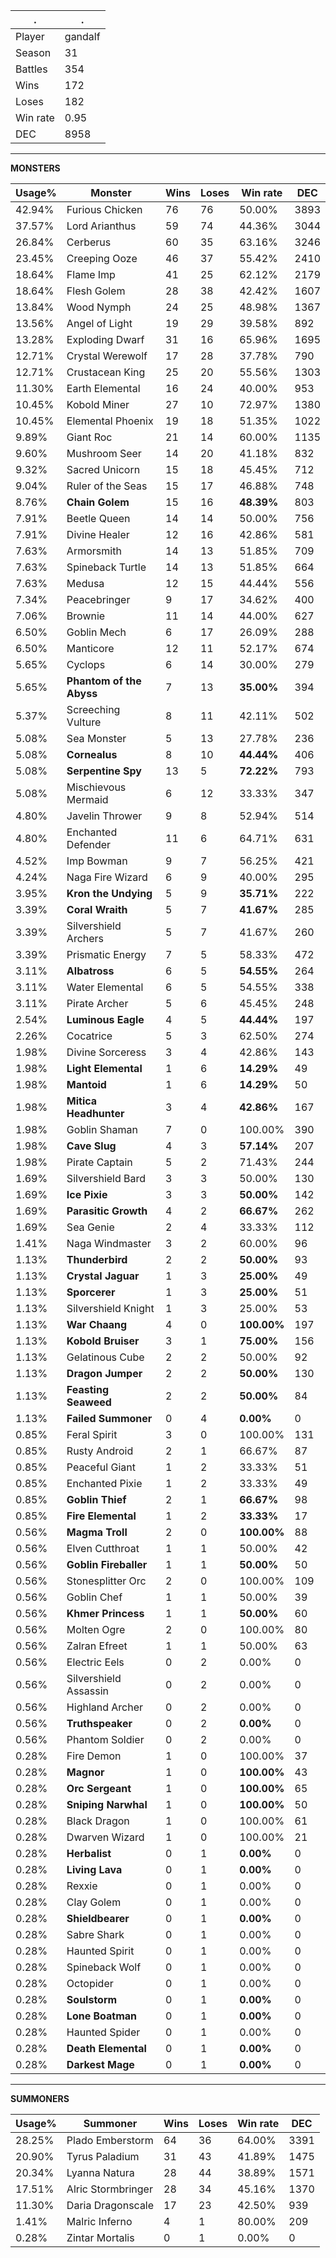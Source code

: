 .|.
|-|-
Player|gandalf
Season|31
Battles|354
Wins|172
Loses|182
Win rate|0.95
DEC|8958

---
**MONSTERS**

Usage%|Monster|Wins|Loses|Win rate|DEC|
-|-|-|-|-|-|
42.94%|Furious Chicken|76|76|50.00%|3893|
37.57%|Lord Arianthus|59|74|44.36%|3044|
26.84%|Cerberus|60|35|63.16%|3246|
23.45%|Creeping Ooze|46|37|55.42%|2410|
18.64%|Flame Imp|41|25|62.12%|2179|
18.64%|Flesh Golem|28|38|42.42%|1607|
13.84%|Wood Nymph|24|25|48.98%|1367|
13.56%|Angel of Light|19|29|39.58%|892|
13.28%|Exploding Dwarf|31|16|65.96%|1695|
12.71%|Crystal Werewolf|17|28|37.78%|790|
12.71%|Crustacean King|25|20|55.56%|1303|
11.30%|Earth Elemental|16|24|40.00%|953|
10.45%|Kobold Miner|27|10|72.97%|1380|
10.45%|Elemental Phoenix|19|18|51.35%|1022|
9.89%|Giant Roc|21|14|60.00%|1135|
9.60%|Mushroom Seer|14|20|41.18%|832|
9.32%|Sacred Unicorn|15|18|45.45%|712|
9.04%|Ruler of the Seas|15|17|46.88%|748|
8.76%|**Chain Golem**|15|16|**48.39%**|803|
7.91%|Beetle Queen|14|14|50.00%|756|
7.91%|Divine Healer|12|16|42.86%|581|
7.63%|Armorsmith|14|13|51.85%|709|
7.63%|Spineback Turtle|14|13|51.85%|664|
7.63%|Medusa|12|15|44.44%|556|
7.34%|Peacebringer|9|17|34.62%|400|
7.06%|Brownie|11|14|44.00%|627|
6.50%|Goblin Mech|6|17|26.09%|288|
6.50%|Manticore|12|11|52.17%|674|
5.65%|Cyclops|6|14|30.00%|279|
5.65%|**Phantom of the Abyss**|7|13|**35.00%**|394|
5.37%|Screeching Vulture|8|11|42.11%|502|
5.08%|Sea Monster|5|13|27.78%|236|
5.08%|**Cornealus**|8|10|**44.44%**|406|
5.08%|**Serpentine Spy**|13|5|**72.22%**|793|
5.08%|Mischievous Mermaid|6|12|33.33%|347|
4.80%|Javelin Thrower|9|8|52.94%|514|
4.80%|Enchanted Defender|11|6|64.71%|631|
4.52%|Imp Bowman|9|7|56.25%|421|
4.24%|Naga Fire Wizard|6|9|40.00%|295|
3.95%|**Kron the Undying**|5|9|**35.71%**|222|
3.39%|**Coral Wraith**|5|7|**41.67%**|285|
3.39%|Silvershield Archers|5|7|41.67%|260|
3.39%|Prismatic Energy|7|5|58.33%|472|
3.11%|**Albatross**|6|5|**54.55%**|264|
3.11%|Water Elemental|6|5|54.55%|338|
3.11%|Pirate Archer|5|6|45.45%|248|
2.54%|**Luminous Eagle**|4|5|**44.44%**|197|
2.26%|Cocatrice|5|3|62.50%|274|
1.98%|Divine Sorceress|3|4|42.86%|143|
1.98%|**Light Elemental**|1|6|**14.29%**|49|
1.98%|**Mantoid**|1|6|**14.29%**|50|
1.98%|**Mitica Headhunter**|3|4|**42.86%**|167|
1.98%|Goblin Shaman|7|0|100.00%|390|
1.98%|**Cave Slug**|4|3|**57.14%**|207|
1.98%|Pirate Captain|5|2|71.43%|244|
1.69%|Silvershield Bard|3|3|50.00%|130|
1.69%|**Ice Pixie**|3|3|**50.00%**|142|
1.69%|**Parasitic Growth**|4|2|**66.67%**|262|
1.69%|Sea Genie|2|4|33.33%|112|
1.41%|Naga Windmaster|3|2|60.00%|96|
1.13%|**Thunderbird**|2|2|**50.00%**|93|
1.13%|**Crystal Jaguar**|1|3|**25.00%**|49|
1.13%|**Sporcerer**|1|3|**25.00%**|51|
1.13%|Silvershield Knight|1|3|25.00%|53|
1.13%|**War Chaang**|4|0|**100.00%**|197|
1.13%|**Kobold Bruiser**|3|1|**75.00%**|156|
1.13%|Gelatinous Cube|2|2|50.00%|92|
1.13%|**Dragon Jumper**|2|2|**50.00%**|130|
1.13%|**Feasting Seaweed**|2|2|**50.00%**|84|
1.13%|**Failed Summoner**|0|4|**0.00%**|0|
0.85%|Feral Spirit|3|0|100.00%|131|
0.85%|Rusty Android|2|1|66.67%|87|
0.85%|Peaceful Giant|1|2|33.33%|51|
0.85%|Enchanted Pixie|1|2|33.33%|49|
0.85%|**Goblin Thief**|2|1|**66.67%**|98|
0.85%|**Fire Elemental**|1|2|**33.33%**|17|
0.56%|**Magma Troll**|2|0|**100.00%**|88|
0.56%|Elven Cutthroat|1|1|50.00%|42|
0.56%|**Goblin Fireballer**|1|1|**50.00%**|50|
0.56%|Stonesplitter Orc|2|0|100.00%|109|
0.56%|Goblin Chef|1|1|50.00%|39|
0.56%|**Khmer Princess**|1|1|**50.00%**|60|
0.56%|Molten Ogre|2|0|100.00%|80|
0.56%|Zalran Efreet|1|1|50.00%|63|
0.56%|Electric Eels|0|2|0.00%|0|
0.56%|Silvershield Assassin|0|2|0.00%|0|
0.56%|Highland Archer|0|2|0.00%|0|
0.56%|**Truthspeaker**|0|2|**0.00%**|0|
0.56%|Phantom Soldier|0|2|0.00%|0|
0.28%|Fire Demon|1|0|100.00%|37|
0.28%|**Magnor**|1|0|**100.00%**|43|
0.28%|**Orc Sergeant**|1|0|**100.00%**|65|
0.28%|**Sniping Narwhal**|1|0|**100.00%**|50|
0.28%|Black Dragon|1|0|100.00%|61|
0.28%|Dwarven Wizard|1|0|100.00%|21|
0.28%|**Herbalist**|0|1|**0.00%**|0|
0.28%|**Living Lava**|0|1|**0.00%**|0|
0.28%|Rexxie|0|1|0.00%|0|
0.28%|Clay Golem|0|1|0.00%|0|
0.28%|**Shieldbearer**|0|1|**0.00%**|0|
0.28%|Sabre Shark|0|1|0.00%|0|
0.28%|Haunted Spirit|0|1|0.00%|0|
0.28%|Spineback Wolf|0|1|0.00%|0|
0.28%|Octopider|0|1|0.00%|0|
0.28%|**Soulstorm**|0|1|**0.00%**|0|
0.28%|**Lone Boatman**|0|1|**0.00%**|0|
0.28%|Haunted Spider|0|1|0.00%|0|
0.28%|**Death Elemental**|0|1|**0.00%**|0|
0.28%|**Darkest Mage**|0|1|**0.00%**|0|

---
**SUMMONERS**

Usage%|Summoner|Wins|Loses|Win rate|DEC|
-|-|-|-|-|-|
28.25%|Plado Emberstorm|64|36|64.00%|3391|
20.90%|Tyrus Paladium|31|43|41.89%|1475|
20.34%|Lyanna Natura|28|44|38.89%|1571|
17.51%|Alric Stormbringer|28|34|45.16%|1370|
11.30%|Daria Dragonscale|17|23|42.50%|939|
1.41%|Malric Inferno|4|1|80.00%|209|
0.28%|Zintar Mortalis|0|1|0.00%|0|
